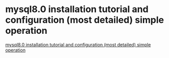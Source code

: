 # mysql8.0 installation tutorial and configuration (most detailed) simple operation
[mysql8.0 installation tutorial and configuration (most detailed) simple operation](https://aiwithcloud.com/2022/09/15/mysql8-0_installation_tutorial_and_configuration_most_detailed_simple_operation/)